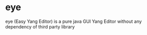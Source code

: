 # eye
eye (Easy Yang Editor) is a pure java GUI Yang Editor without any dependency of third party library
